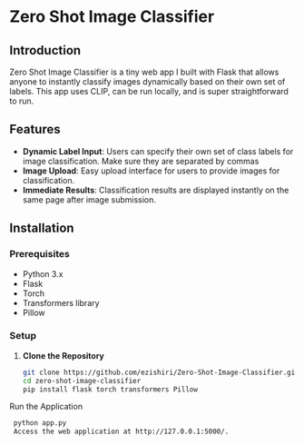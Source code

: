 # Zero Shot Image Classifier

## Introduction
Zero Shot Image Classifier is a tiny web app I built with Flask that allows anyone to instantly classify images dynamically based on their own set of labels. 
This app uses CLIP, can be run locally, and is super straightforward to run. 

## Features
- **Dynamic Label Input**: Users can specify their own set of class labels for image classification. Make sure they are separated by commas
- **Image Upload**: Easy upload interface for users to provide images for classification.
- **Immediate Results**: Classification results are displayed instantly on the same page after image submission.

## Installation

### Prerequisites
- Python 3.x
- Flask
- Torch
- Transformers library
- Pillow

### Setup
1. **Clone the Repository**
   ```bash
   git clone https://github.com/ezishiri/Zero-Shot-Image-Classifier.git
   cd zero-shot-image-classifier
   pip install flask torch transformers Pillow
   
Run the Application
 ```bash
  python app.py
  Access the web application at http://127.0.0.1:5000/.
